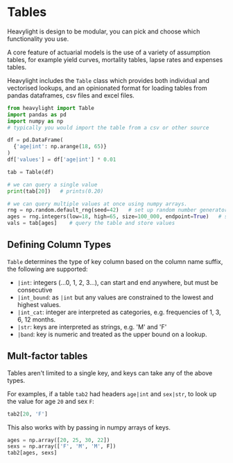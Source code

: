 # Tables

Heavylight is design to be modular, you can pick and choose which functionality you use.

A core feature of actuarial models is the use of a variety of assumption tables, for example yield curves, mortality tables, lapse rates and expenses tables.

Heavylight includes the `Table` class which provides both individual and vectorised lookups, and an opinionated format for loading tables from pandas dataframes, csv files and excel files.

```python
from heavylight import Table
import pandas as pd
import numpy as np
# typically you would import the table from a csv or other source

df = pd.DataFrame(
  {'age|int': np.arange(18, 65)}
)
df['values'] = df['age|int'] * 0.01

tab = Table(df)

# we can query a single value
print(tab[20])   # prints(0.20)

# we can query multiple values at once using numpy arrays.
rng = np.random.default_rng(seed=42)   # set up random number generator
ages = rng.integers(low=18, high=65, size=100_000, endpoint=True)   # sample 100k ages
vals = tab[ages]    # query the table and store values
```

## Defining Column Types

`Table` determines the type of key column based on the column name suffix, the following are supported:

- `|int`: integers (...0, 1, 2, 3...), can start and end anywhere, but must be consecutive
- `|int_bound`: as `|int` but any values are constrained to the lowest and highest values.
- `|int_cat`: integer are interpreted as categories, e.g. frequencies of 1, 3, 6, 12 months.
- `|str`: keys are interpreted as strings, e.g. 'M' and 'F'
- `|band`: key is numeric and treated as the upper bound on a lookup.


## Mult-factor tables

Tables aren't limited to a single key, and keys can take any of the above types.

For examples, if a table `tab2` had headers `age|int` and `sex|str`, to look up the value for age `20` and sex `F`:

```python
tab2[20, 'F']
```

This also works with by passing in numpy arrays of keys.
```python
ages = np.array([20, 25, 30, 22])
sexs = np.array(['F', 'M', 'M', F])
tab2[ages, sexs]
```